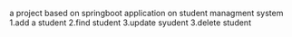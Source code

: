 a project based on springboot application
on student managment system 
1.add a student 2.find student 3.update syudent 3.delete student
